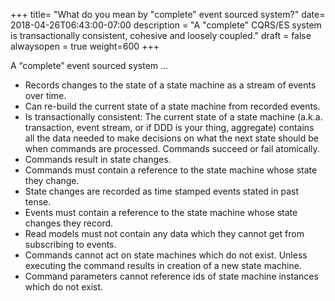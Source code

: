 +++
title= "What do you mean by \"complete\" event sourced system?"
date= 2018-04-26T06:43:00-07:00
description = "A \"complete\" CQRS/ES system is transactionally consistent, cohesive and loosely coupled."
draft = false
alwaysopen = true
weight=600
+++

A “complete” event sourced system ...

* Records changes to the state of a state machine as a stream of events over time.
* Can re-build the current state of a state machine from recorded events.
* Is transactionally consistent:  The current state of a state machine (a.k.a. transaction, event stream, or if DDD is your thing, aggregate) contains all the data needed to make decisions on what the next state should be when commands are processed. Commands succeed or fail atomically.
* Commands result in state changes.
* Commands must contain a reference to the state machine whose state they change.
* State changes are recorded as time stamped events stated in past tense.
* Events must contain a reference to the state machine whose state changes they record.
* Read models must not contain any data which they cannot get from subscribing to events.
* Commands cannot act on state machines which do not exist. Unless executing the command results in creation of a new state machine.
* Command parameters cannot reference ids of state machine instances which do not exist.
